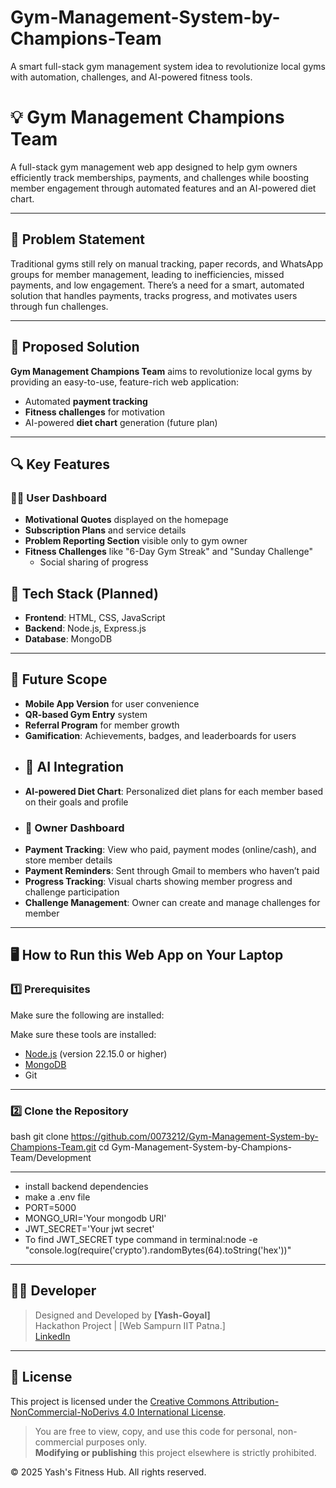 # Gym-Management-System-by-Champions-Team
A smart full-stack gym management system idea to revolutionize local gyms with automation, challenges, and AI-powered fitness tools.


# 💡 Gym Management Champions Team

A full-stack gym management web app designed to help gym owners efficiently track memberships, payments, and challenges while boosting member engagement through automated features and an AI-powered diet chart.

---

## 🚩 Problem Statement

Traditional gyms still rely on manual tracking, paper records, and WhatsApp groups for member management, leading to inefficiencies, missed payments, and low engagement. There’s a need for a smart, automated solution that handles payments, tracks progress, and motivates users through fun challenges.

---

## 🎯 Proposed Solution

**Gym Management Champions Team** aims to revolutionize local gyms by providing an easy-to-use, feature-rich web application:
- Automated **payment tracking**
- **Fitness challenges** for motivation
- AI-powered **diet chart** generation (future plan)

---

## 🔍 Key Features

### 🧍‍♂️ User Dashboard
- **Motivational Quotes** displayed on the homepage
- **Subscription Plans** and service details
- **Problem Reporting Section** visible only to gym owner
- **Fitness Challenges** like "6-Day Gym Streak" and "Sunday Challenge"
  - Social sharing of progress


## 🧰 Tech Stack (Planned)

- **Frontend**: HTML, CSS, JavaScript
- **Backend**: Node.js, Express.js
- **Database**: MongoDB 

---

## 🔮 Future Scope

- **Mobile App Version** for user convenience
- **QR-based Gym Entry** system
- **Referral Program** for member growth
- **Gamification**: Achievements, badges, and leaderboards for users
- ## 🧠 AI Integration
- **AI-powered Diet Chart**: Personalized diet plans for each member based on their goals and profile
- ### 👑 Owner Dashboard
- **Payment Tracking**: View who paid, payment modes (online/cash), and store member details
- **Payment Reminders**: Sent through Gmail to members who haven’t paid
- **Progress Tracking**: Visual charts showing member progress and challenge participation
- **Challenge Management**: Owner can create and manage challenges for member

---

## 🖥️ How to Run this Web App on Your Laptop

### 1️⃣ Prerequisites

Make sure the following are installed:

Make sure these tools are installed:

- [Node.js](https://nodejs.org/) (version 22.15.0 or higher)
- [MongoDB](https://www.mongodb.com/try/download/community)
- Git

---

### 2️⃣ Clone the Repository

bash
git clone https://github.com/0073212/Gym-Management-System-by-Champions-Team.git
cd Gym-Management-System-by-Champions-Team/Development

---

- install backend dependencies
- make a .env file
- PORT=5000
- MONGO_URI='Your mongodb URI'
- JWT_SECRET='Your jwt secret'
- To find JWT_SECRET type command in terminal:node -e "console.log(require('crypto').randomBytes(64).toString('hex'))"

---

## 🧑‍💻 Developer

> Designed and Developed by **[Yash-Goyal]**  
> Hackathon Project | [Web Sampurn IIT Patna.]  
> [LinkedIn](https://www.linkedin.com/in/yash-goyal-075b8928b/)

---

## 📄 License

This project is licensed under the [Creative Commons Attribution-NonCommercial-NoDerivs 4.0 International License](https://creativecommons.org/licenses/by-nc-nd/4.0/).

> You are free to view, copy, and use this code for personal, non-commercial purposes only.  
> **Modifying or publishing** this project elsewhere is strictly prohibited.

© 2025 Yash's Fitness Hub. All rights reserved.
